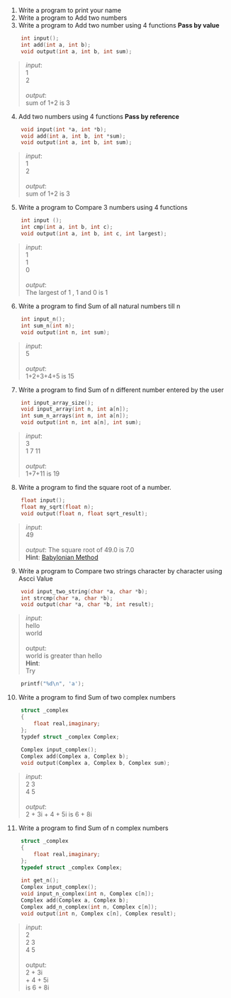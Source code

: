 1.	Write a program to print your name
2.	Write a program to Add two numbers
3.	Write a program to Add two number using 4 functions **Pass by value**

```c
    int input();
    int add(int a, int b);
    void output(int a, int b, int sum);
```

>	*input*:<br>1<br>2<br><br>*output*:<br>sum of 1+2 is 3    
	
4.	Add two numbers using 4 functions **Pass by reference**

```c
    void input(int *a, int *b);
    void add(int a, int b, int *sum);
    void output(int a, int b, int sum);
```    

>	*input*:<br>1<br>2<br><br>*output*:<br>sum of 1+2 is 3

5.	Write a program to Compare 3 numbers using 4 functions
```c
	int input ();
	int cmp(int a, int b, int c);
	void output(int a, int b, int c, int largest);
```

>	*input*:<br>1<br>1<br>0<br><br>*output*:<br>The largest of 1 , 1 and 0 is 1    

	
6.	Write a program to find Sum of all natural numbers till n

```c	 
	int input_n();
	int sum_n(int n);
	void output(int n, int sum);
```

>	*input*:<br>5<br><br>*output*:<br>1+2+3+4+5 is 15



7.	Write a program to find Sum of n different number entered by the user

```c
	int input_array_size();
	void input_array(int n, int a[n]);
	int sum_n_arrays(int n, int a[n]);
	void output(int n, int a[n], int sum);
```
	
>	*input*:<br>3<br>1 7 11<br><br>*output*:<br>1+7+11 is 19
	
	
8. Write a program to find the square root of a number.
	
```c	
	float input();
	float my_sqrt(float n);
	void output(float n, float sqrt_result);
```

>	*input*:<br>49<br><br>*output*: The square root of 49.0 is 7.0<br>
>	**Hint**: [Babylonian Method](https://en.wikipedia.org/wiki/Methods_of_computing_square_roots#Babylonian_method)
	
9.	Write a program to Compare two strings character by character using Ascci Value

```c
	void input_two_string(char *a, char *b);
	int strcmp(char *a, char *b);
	void output(char *a, char *b, int result);
```

>	*input*:<br>hello<br>world<br><br>output:<br>world is greater than hello<br>
>	**Hint**:<br>Try
```c
	printf("%d\n", 'a');
```
	
10. Write a program to find Sum of two complex numbers

```c
	struct _complex
	{
		float real,imaginary;
	};
	typdef struct _complex Complex;
	
	Complex input_complex(); 
	Complex add(Complex a, Complex b);
	void output(Complex a, Complex b, Complex sum);
```

>*input*:<br>2 3<br>4 5<br><br>*output*:<br>2 + 3i + 4 + 5i is 6 + 8i

11. Write a program to find Sum of n complex numbers

```c
	struct _complex
	{
		float real,imaginary;
	};
	typedef struct _complex Complex;
	
	int get_n();
	Complex input_complex();
	void input_n_complex(int n, Complex c[n]);
	Complex add(Complex a, Complex b);
	Complex add_n_complex(int n, Complex c[n]);
	void output(int n, Complex c[n], Complex result);
```
		
>	*input*:<br>2<br>2 3<br>4 5<br><br>output:<br>2 + 3i<br>+ 4 + 5i<br>is 6 + 8i


